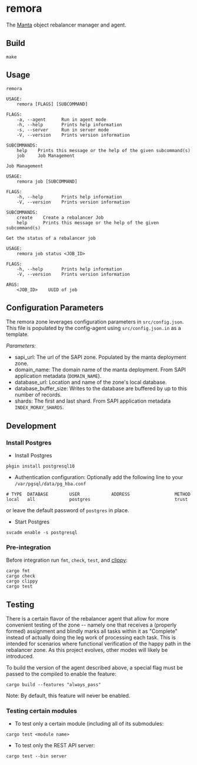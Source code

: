 # remora 
The [Manta](https://github.com/joyent/manta) object rebalancer manager and agent.


## Build
```
make
```

## Usage
```
remora

USAGE:
    remora [FLAGS] [SUBCOMMAND]

FLAGS:
    -a, --agent      Run in agent mode
    -h, --help       Prints help information
    -s, --server     Run in server mode
    -V, --version    Prints version information

SUBCOMMANDS:
    help    Prints this message or the help of the given subcommand(s)
    job     Job Management

```

```
Job Management

USAGE:
    remora job [SUBCOMMAND]

FLAGS:
    -h, --help       Prints help information
    -V, --version    Prints version information

SUBCOMMANDS:
    create    Create a rebalancer Job
    help      Prints this message or the help of the given subcommand(s)

```

```
Get the status of a rebalancer job

USAGE:
    remora job status <JOB_ID>

FLAGS:
    -h, --help       Prints help information
    -V, --version    Prints version information

ARGS:
    <JOB_ID>    UUID of job
```

## Configuration Parameters
The remora zone leverages configuration parameters in `src/config.json`.  This
file is populated by the config-agent using `src/config.json.in` as a template.

*Parameters:*
* sapi_url<String>: The url of the SAPI zone.  Populated by the manta deployment zone.
* domain_name<String>: The domain name of the manta deployment.  From SAPI application
metadata (`DOMAIN_NAME`).
* database_url<String>: Location and name of the zone's local database.
* database_buffer_size<uint>:  Writes to the database are buffered by up to this
number of records.
* shards<Array>: The first and last shard.  From SAPI application metadata `INDEX_MORAY_SHARDS`.


## Development

### Install Postgres
* Install Postgres
```
pkgin install postgresql10
```

* Authentication configuration:
Optionally add the following line to your `/var/pgsql/data/pg_hba.conf`
```
# TYPE  DATABASE        USER            ADDRESS                 METHOD
local   all             postgres                                trust
```
or leave the default password of `postgres` in place.

* Start Postgres
```
svcadm enable -s postgresql
```


### Pre-integration
Before integration run `fmt`, `check`, `test`, and
[clippy](https://github.com/rust-lang/rust-clippy):
```
cargo fmt
cargo check
cargo clippy
cargo test
```


## Testing

There is a certain flavor of the rebalancer agent that allow for more convenient
testing of the zone -- namely one that receives a (properly formed) assignment
and blindly marks all tasks within it as "Complete" instead of actually doing
the leg work of processing each task.  This is intended for scenarios where
functional verification of the happy path in the rebalancer zone.  As this
project evolves, other modes will likely be introduced.

To build the version of the agent described above, a special flag must be
passed to the compiled to enable the feature:

```
cargo build --features "always_pass"
```

Note: By default, this feature will never be enabled.

### Testing certain modules
* To test only a certain module (including all of its submodules:
```
cargo test <module name>
```

* To test only the REST API server:
```
cargo test --bin server
```

